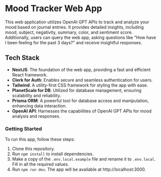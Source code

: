 # Mood Tracker Web App

This web application utilizes OpenAI GPT APIs to track and analyze your mood based on journal entries. It provides detailed insights, including mood, subject, negativity, summary, color, and sentiment score. Additionally, users can query the web app, asking questions like "How have I been feeling for the past 3 days?" and receive insightful responses.

## Tech Stack

- **NextJS**: The foundation of the web app, providing a fast and efficient React framework.
- **Clerk for Auth**: Enables secure and seamless authentication for users.
- **Tailwind**: A utility-first CSS framework for styling the app with ease.
- **PlanetScale for DB**: Utilized for database management, ensuring scalability and reliability.
- **Prisma ORM**: A powerful tool for database access and manipulation, enhancing data interaction.
- **OpenAI API**: Harnesses the capabilities of OpenAI GPT APIs for mood analysis and responses.

### Getting Started

To run this app, follow these steps:

1. Clone this repository.
2. Run `npm install` to install dependencies.
3. Make a copy of the `.env.local.example` file and rename it to `.env.local`. Fill in all the required values.
4. Run `npm run dev`. The app will be available at http://localhost:3000.
